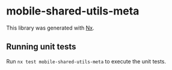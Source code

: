 # mobile-shared-utils-meta

This library was generated with [Nx](https://nx.dev).

## Running unit tests

Run `nx test mobile-shared-utils-meta` to execute the unit tests.
